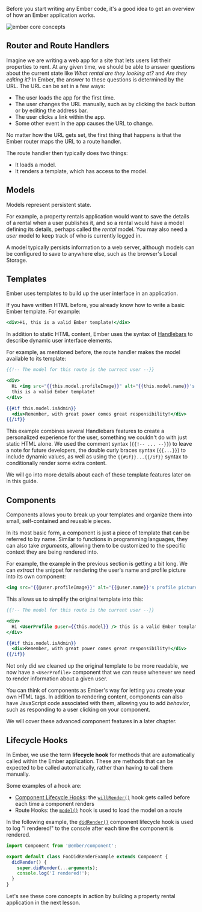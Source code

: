 Before you start writing any Ember code, it's a good idea to get an overview of how an
Ember application works.

![ember core concepts](/images/ember-core-concepts/ember-core-concepts.svg)

## Router and Route Handlers

Imagine we are writing a web app for a site that lets users list their properties to rent. At any given time, we should be able to answer questions about the current state like _What rental are they looking at?_ and _Are they editing it?_ In Ember, the answer to these questions is determined by the URL.
The URL can be set in a few ways:

* The user loads the app for the first time.
* The user changes the URL manually, such as by clicking the back button or by editing the address bar.
* The user clicks a link within the app.
* Some other event in the app causes the URL to change.

No matter how the URL gets set, the first thing that happens is that the Ember router maps the URL to a route handler.

The route handler then typically does two things:

* It loads a model.
* It renders a template, which has access to the model.

## Models

Models represent persistent state.

For example, a property rentals application would want to save the details of
a rental when a user publishes it, and so a rental would have a model defining
its details, perhaps called the _rental_ model. You may also need a _user_
model to keep track of who is currently logged in.

A model typically persists information to a web server, although models can be
configured to save to anywhere else, such as the browser's Local Storage.

## Templates

Ember uses templates to build up the user interface in an application.

If you have written HTML before, you already know how to write a basic Ember
template. For example:

```handlebars {data-filename="app/templates/welcome.hbs"}
<div>Hi, this is a valid Ember template!</div>
```

In addition to static HTML content, Ember uses the syntax of [Handlebars](http://handlebarsjs.com)
to describe dynamic user interface elements.

For example, as mentioned before, the route handler makes the model available
to its template:

```handlebars {data-filename="app/templates/welcome.hbs"}
{{!-- The model for this route is the current user --}}

<div>
  Hi <img src="{{this.model.profileImage}}" alt="{{this.model.name}}'s profile picture"> {{this.model.name}},
  this is a valid Ember template!
</div>

{{#if this.model.isAdmin}}
  <div>Remember, with great power comes great responsibility!</div>
{{/if}}
```

This example combines several Handlebars features to create a personalized
experience for the user, something we couldn't do with just static HTML alone.
We used the comment syntax (`{{!-- ... --}}`) to leave a note for future
developers, the double curly braces syntax (`{{...}}`) to include dynamic
values, as well as using the `{{#if}}...{{/if}}` syntax to conditionally render
some extra content.

We will go into more details about each of these template features later on in
this guide.

## Components

Components allows you to break up your templates and organize them into small,
self-contained and reusable pieces.

In its most basic form, a component is just a piece of template that can be
referred to by name. Similar to functions in programming languages, they can
also take _arguments_, allowing them to be customized to the specific context
they are being rendered into.

For example, the example in the previous section is getting a bit long. We can
_extract_ the snippet for rendering the user's name and profile picture into
its own component:

```handlebars {data-filename="app/components/user-profile.hbs"}
<img src="{{@user.profileImage}}" alt="{{@user.name}}'s profile picture"> {{@user.name}}
```

This allows us to simplify the original template into this:

```handlebars {data-filename="app/templates/welcome.hbs"}
{{!-- The model for this route is the current user --}}

<div>
  Hi <UserProfile @user={{this.model}} /> this is a valid Ember template!
</div>

{{#if this.model.isAdmin}}
  <div>Remember, with great power comes great responsibility!</div>
{{/if}}
```

Not only did we cleaned up the original template to be more readable, we now
have a `<UserProfile>` component that we can reuse whenever we need to render
information about a given user.

You can think of components as Ember's way for letting you create your own HTML
tags. In addition to rendering content, components can also have JavaScript
code associated with them, allowing you to add _behavior_, such as responding
to a user clicking on your component.

We will cover these advanced component features in a later chapter.

## Lifecycle Hooks

In Ember, we use the term **lifecycle hook** for methods that are automatically called within the Ember application. These are methods that can be expected to be called automatically, rather than having to call them manually.

Some examples of a hook are:

* [Component Lifecycle Hooks](../../components/glimmer-components-dom/): the [`willRender()`](https://emberjs.com/api/ember/release/classes/Component/methods/willRender?anchor=willRender/) hook gets called before each time a component renders
* Route Hooks: the [`model()`](https://www.emberjs.com/api/ember/release/classes/Route/methods/model?anchor=model/) hook is used to load the model on a route

In the following example, the [`didRender()`](https://emberjs.com/api/ember/release/classes/Component/methods?anchor=didRender/) component lifecycle hook is used to log "I rendered!" to the console after each time the component is rendered.

```javascript {data-filename=/app/components/foo-did-render-example.js}
import Component from '@ember/component';

export default class FooDidRenderExample extends Component {
  didRender() {
    super.didRender(...arguments);
    console.log('I rendered!');
  }
}
```

Let's see these core concepts in action by building a property rental application in the next lesson.
